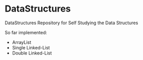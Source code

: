 # DataStructures

DataStructures Repository for Self Studying the Data Structures

So far implemented:
  - ArrayList
  - Single Linked-List
  - Double Linked-List
